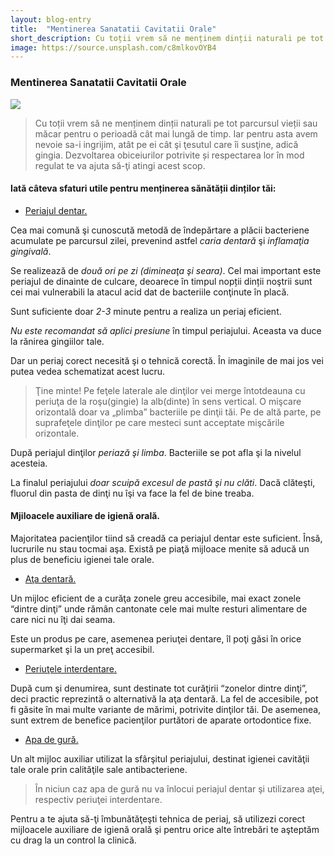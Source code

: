 ```yaml
---
layout: blog-entry
title:  "Mentinerea Sanatatii Cavitatii Orale"
short_description: Cu toții vrem să ne menținem dinții naturali pe tot parcursul vieții sau măcar pentru o perioadă cât mai lungă de timp.
image: https://source.unsplash.com/c8mlkovOYB4
---
```


### Mentinerea Sanatatii Cavitatii Orale

![](https://source.unsplash.com/c8mlkovOYB4)

>Cu toții vrem să ne menținem dinții naturali pe tot parcursul vieții sau măcar pentru o perioadă cât mai lungă de timp.
Iar pentru asta avem nevoie sa-i ingrijim, atât pe ei cât şi ţesutul care îi susţine, adică gingia.
Dezvoltarea obiceiurilor potrivite și respectarea lor în mod regulat te va ajuta să-ţi atingi acest scop.

#### Iată câteva sfaturi utile pentru menținerea sănătății dinților tăi:

* [Periajul dentar.](blue)

Cea mai comună şi cunoscută metodă de îndepărtare a plăcii bacteriene acumulate pe parcursul zilei, 
prevenind astfel *caria dentară* şi *inflamaţia gingivală*.

Se realizează de *două ori pe zi (dimineaţa şi seara)*. Cel mai important este periajul de dinainte de culcare, 
deoarece în timpul nopții dinții noştrii sunt cei mai vulnerabili la atacul acid dat de bacteriile conţinute 
în placă.

Sunt suficiente doar *2-3* minute pentru a realiza un periaj eficient.

*Nu este recomandat să aplici presiune* în timpul periajului. Aceasta va duce la rănirea gingiilor tale.

Dar un periaj corect necesită şi o tehnică corectă. În imaginile de mai jos vei putea vedea schematizat acest lucru.

>Ţine minte! Pe feţele laterale ale dinţilor vei merge întotdeauna cu periuţa de la
roşu(gingie) la alb(dinte) în sens vertical. O mişcare orizontală doar va „plimba”
bacteriile pe dinţii tăi. Pe de altă parte, pe suprafeţele dinţilor pe care mesteci sunt
acceptate mişcările orizontale.

După periajul dinţilor *periază şi limba*. Bacteriile se pot afla şi la nivelul acesteia.

La finalul periajului *doar scuipă excesul de pastă şi nu clăti*. Dacă clăteşti, fluorul din
pasta de dinţi nu îşi va face la fel de bine treaba.

#### Mjiloacele auxiliare de igienă orală.

Majoritatea pacienţilor tiind să creadă ca periajul dentar este suficient. Însă, lucrurile nu
stau tocmai aşa. Există pe piaţă mijloace menite să aducă un plus de beneficiu igienei tale orale.

* [Aţa dentară.](blue)

Un mijloc eficient de a curăţa zonele greu accesibile, mai exact zonele “dintre dinţi” 
unde rămân cantonate cele mai multe resturi alimentare de care nici nu îţi dai seama.

Este un produs pe care, asemenea periuţei dentare, îl poţi găsi în orice supermarket şi la un
preţ accesibil.

* [Periuţele interdentare.](blue)

După cum şi denumirea, sunt destinate tot curăţirii “zonelor dintre dinţi”, 
deci practic reprezintă o alternativă la aţa dentară. La fel de accesibile, pot
fi găsite în mai multe variante de mărimi, potrivite dinţilor tăi. De asemenea, sunt
extrem de benefice pacienţilor purtători de aparate ortodontice fixe.

* [Apa de gură.](blue)

Un alt mijloc auxiliar utilizat la sfârşitul periajului, destinat igienei
cavităţii tale orale prin calităţile sale antibacteriene.

>În niciun caz apa de gură nu va înlocui periajul dentar şi utilizarea aţei, respectiv
periuţei interdentare.

Pentru a te ajuta să-ţi îmbunătăţeşti tehnica de periaj, să utilizezi corect mijloacele
auxiliare de igienă orală şi pentru orice alte întrebări te aşteptăm cu drag la un control la
clinică.